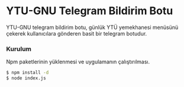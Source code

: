 # YTU-GNU Telegram Bildirim Botu
YTU-GNU telegram bildirim botu, günlük YTÜ yemekhanesi menüsünü çekerek kullanıcılara gönderen basit bir telegram botudur.

### Kurulum
Npm paketlerinin yüklenmesi ve uygulamanın çalıştırılması.

```sh
$ npm install -d
$ node index.js
```
